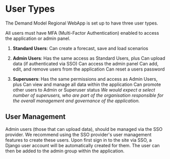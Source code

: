 # User Types

The Demand Model Regional WebApp is set up to have three user types.

All users must have MFA (Multi-Factor Authentication) enabled to access the application or admin panel.

1. **Standard Users**: 
Can create a forecast, save and load scenarios

2. **Admin Users**:
Has the same access as Standard Users, plus
Can upload data (if authenticated via SSO)
Can access the admin panel
Can add, edit, and remove users from the application
Can reset a users password

3. **Superusers**:
Has the same permissions and access as Admin Users, plus
Can view and manage all data within the application
Can promote other users to Admin or Superuser status
*We would expect a select number of superusers, who are part of the organisation responsible for the overall management and governance of the application.*

## User Management

Admin users (those that can upload data), should be managed via the SSO provider. We recommend using the SSO provider's user management features to create these users. Upon first sign in to the site via SSO, a Django user account will be automatically created for them. The user can then be added to the admin group within the application.
